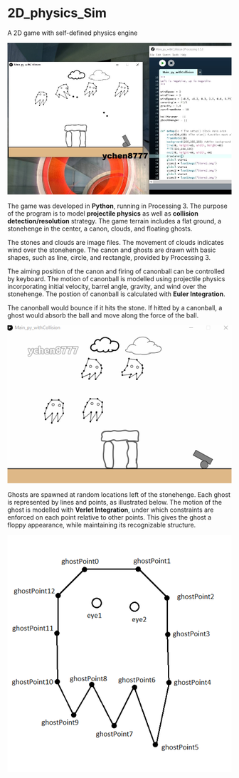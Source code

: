 # 2D_physics_Sim
A 2D game with self-defined physics engine

![Screenshot of game window](Game_Terrain_001.jpg)

The game was developed in **Python**, running in Processing 3. The purpose of the program is to model **projectile physics** as well as **collision detection/resolution** strategy.
The game terrain includes a flat ground, a stonehenge in the center, a canon, clouds, and floating ghosts.

The stones and clouds are image files. The movement of clouds indicates wind over the stonehenge.
The canon and ghosts are drawn with basic shapes, such as line, circle, and rectangle, provided by Processing 3.

The aiming position of the canon and firing of canonball can be controlled by keyboard. The motion of canonball is modelled using projectile physics incorporating initial velocity, barrel angle, gravity, and wind over the stonehenge. The postion of canonball is calculated with **Euler Integration**.

The canonball would bounce if it hits the stone. If hitted by a canonball, a ghost would absorb the ball and move along the force of the ball.

![Horizontal Bounce](HorizontalBounce.gif)

Ghosts are spawned at random locations left of the stonehenge. Each ghost is represented by lines and points, as illustrated below. The motion of the ghost is modelled with **Verlet Integration**, under which constraints are enforced on each point relative to other points. This gives the ghost a floppy appearance, while maintaining its recognizable structure.

![ghost design](Ghost_annotated_v2.png)



